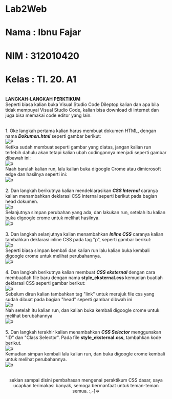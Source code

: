# Lab2Web

# Nama  : Ibnu Fajar
# NIM   : 312010420
# Kelas : TI. 20. A1

<br>**LANGKAH-LANGKAH PERKTIKUM**
<br> Seperti biasa kalian buka Visual Studio Code Dileptop kalian dan apa bila tidak mempuyai Visual Studio Code, kalian bisa download di internet dan juga bisa memakai code editor yang lain.

<br>1. Oke langkah pertama kalian harus membuat dokumen HTML, dengan nama ***Dokumen.html*** seperti gambar berikut:
<br>![P](gambar/foto1.png)
<br>Ketika sudah membuat seperti gambar yang diatas, jangan kalian run terlebih dahulu akan tetapi kalian ubah codingannya menjadi seperti gambar dibawah ini:
<br>![p](gambar/foto2.png)
<br>Naah barulah kalian run, lalu kalian buka digoogle Crome atau dimicrosoft edge dan hasilnya seperti ini:
<br>![p](gambar/foto3.png)
<br>
<br>2. Dan langkah berikutnya kalian mendeklarasikan ***CSS Internal*** caranya kalian menambahkan deklarasi CSS internal seperti berikut pada bagian head dokumen.
<br>![p](gambar/foto4.png)
<br>Selanjutnya simpan perubahan yang ada, dan lakukan run, setelah itu kalian buka digoogle crome untuk melihat hasilnya.
<br>![p](gambar/foto5.png)
<br>
<br>3. Dan langkah selanjutnya kalian menambahkan ***Inline CSS*** caranya kalian tambahkan deklarasi inline CSS pada tag "p", seperti gambar berikut:
<br>![p](gambar/foto6.png)
<br>Seperti biasa simpan kembali dan kalian run lalu kalian buka kembali digoogle crome untuk melihat perubahannya.
<br>![p](gambar/foto7.png)
<br>
<br>4. Dan langkah berikutnya kalian membuat ***CSS eksternal*** dengan cara membuatlah file baru dengan nama **style_eksternal.css** kemudian buatlah deklarasi CSS seperti gambar berikut:
<br>![p](gambar/foto8.png)
<br>Sebelum dirun kalian tambahkan tag "link" untuk merujuk file css yang sudah dibuat pada bagian "head" seperti gambar dibwah ini
<br>![p](gambar/foto9.png)
<br>Nah setelah itu kalian run, dan kalian buka kembali digoogle crome untuk melihat berubahannya
<br>![p](gambar/foto10.png)
<br>
<br>5. Dan langkah terakhir kalian menambahkan ***CSS Selector*** menggunakan "ID" dan "Class Selector". Pada file **style_eksternal.css**, tambahkan kode berikut.
<br>![p](gambar/foto11.png)
<br>Kemudian simpan kembali lalu kalian run, dan buka digoogle crome kembali untuk melihat perubahannya.
<br>![p](gambar/foto12.png)
<br>
<br><p style="text-align: center;">sekian sampai disini pembahasan mengenai peraktikum CSS dasar, saya ucapkan terimakasi banyak, semoga bermanfaat untuk teman-teman semua. :,-]=>